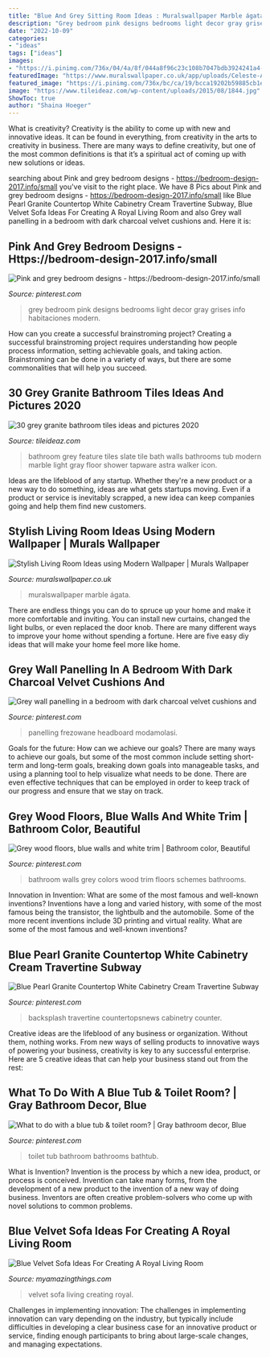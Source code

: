 ```yaml
---
title: "Blue And Grey Sitting Room Ideas : Muralswallpaper Marble ágata"
description: "Grey bedroom pink designs bedrooms light decor gray grises info habitaciones modern"
date: "2022-10-09"
categories:
- "ideas"
tags: ["ideas"]
images:
- "https://i.pinimg.com/736x/04/4a/8f/044a8f96c23c108b7047bdb3924241a4--grey-bedroom-design-bedroom-designs.jpg"
featuredImage: "https://www.muralswallpaper.co.uk/app/uploads/Celeste-Agate-Lifestyle-Web-2.jpg"
featured_image: "https://i.pinimg.com/736x/bc/ca/19/bcca19202b59885cb1e8412ec58f56fb--bathroom-colors-bathroom-color-schemes.jpg"
image: "https://www.tileideaz.com/wp-content/uploads/2015/08/1844.jpg"
ShowToc: true
author: "Shaina Hoeger"
---
```



What is creativity?
Creativity is the ability to come up with new and innovative ideas. It can be found in everything, from creativity in the arts to creativity in business. There are many ways to define creativity, but one of the most common definitions is that it’s a spiritual act of coming up with new solutions or ideas.

	

		
searching about Pink and grey bedroom designs - https://bedroom-design-2017.info/small you've visit to the right place. We have 8 Pics about Pink and grey bedroom designs - https://bedroom-design-2017.info/small like Blue Pearl Granite Countertop White Cabinetry Cream Travertine Subway, Blue Velvet Sofa Ideas For Creating A Royal Living Room and also Grey wall panelling in a bedroom with dark charcoal velvet cushions and. Here it is:
		
    
## Pink And Grey Bedroom Designs - Https://bedroom-design-2017.info/small

<img loading=lazy src="https://i.pinimg.com/736x/04/4a/8f/044a8f96c23c108b7047bdb3924241a4--grey-bedroom-design-bedroom-designs.jpg" onerror="this.onerror=null;this.src='https://tse2.mm.bing.net/th?id=OIP.-7KTzlIROlFFR4o25K0kJQHaLp&amp;pid=15.1';" alt="Pink and grey bedroom designs - https://bedroom-design-2017.info/small">

_Source: pinterest.com_

>grey bedroom pink designs bedrooms light decor gray grises info habitaciones modern. 

	

How can you create a successful brainstroming project?
Creating a successful brainstroming project requires understanding how people process information, setting achievable goals, and taking action. Brainstroming can be done in a variety of ways, but there are some commonalities that will help you succeed.

    
## 30 Grey Granite Bathroom Tiles Ideas And Pictures 2020

<img loading=lazy src="https://www.tileideaz.com/wp-content/uploads/2015/08/1844.jpg" onerror="this.onerror=null;this.src='https://tse3.mm.bing.net/th?id=OIP.5KuXIMfyUAwKNvjLNnFAWQHaKC&amp;pid=15.1';" alt="30 grey granite bathroom tiles ideas and pictures 2020">

_Source: tileideaz.com_

>bathroom grey feature tiles slate tile bath walls bathrooms tub modern marble light gray floor shower tapware astra walker icon. 

	

Ideas are the lifeblood of any startup. Whether they're a new product or a new way to do something, ideas are what gets startups moving. Even if a product or service is inevitably scrapped, a new idea can keep companies going and help them find new customers.

    
## Stylish Living Room Ideas Using Modern Wallpaper | Murals Wallpaper

<img loading=lazy src="https://www.muralswallpaper.co.uk/app/uploads/Celeste-Agate-Lifestyle-Web-2.jpg" onerror="this.onerror=null;this.src='https://tse3.mm.bing.net/th?id=OIP.-11vp19wTzU6p8w09FPamAHaNV&amp;pid=15.1';" alt="Stylish Living Room Ideas using Modern Wallpaper | Murals Wallpaper">

_Source: muralswallpaper.co.uk_

>muralswallpaper marble ágata. 

	

There are endless things you can do to spruce up your home and make it more comfortable and inviting. You can install new curtains, changed the light bulbs, or even replaced the door knob. There are many different ways to improve your home without spending a fortune. Here are five easy diy ideas that will make your home feel more like home.

    
## Grey Wall Panelling In A Bedroom With Dark Charcoal Velvet Cushions And

<img loading=lazy src="https://i.pinimg.com/736x/2e/b6/1f/2eb61fb066368f1121334fe22795dbd9.jpg" onerror="this.onerror=null;this.src='https://tse1.mm.bing.net/th?id=OIP.rxQJ4lb6CmaXdok005UnwgHaLL&amp;pid=15.1';" alt="Grey wall panelling in a bedroom with dark charcoal velvet cushions and">

_Source: pinterest.com_

>panelling frezowane headboard modamolasi. 

	

Goals for the future: How can we achieve our goals?
There are many ways to achieve our goals, but some of the most common include setting short-term and long-term goals, breaking down goals into manageable tasks, and using a planning tool to help visualize what needs to be done. There are even effective techniques that can be employed in order to keep track of our progress and ensure that we stay on track.

    
## Grey Wood Floors, Blue Walls And White Trim | Bathroom Color, Beautiful

<img loading=lazy src="https://i.pinimg.com/736x/bc/ca/19/bcca19202b59885cb1e8412ec58f56fb--bathroom-colors-bathroom-color-schemes.jpg" onerror="this.onerror=null;this.src='https://tse4.mm.bing.net/th?id=OIP.nGhK9OB3rS4tbSGcYCC0tAHaKe&amp;pid=15.1';" alt="Grey wood floors, blue walls and white trim | Bathroom color, Beautiful">

_Source: pinterest.com_

>bathroom walls grey colors wood trim floors schemes bathrooms. 

	

Innovation in Invention: What are some of the most famous and well-known inventions?
Inventions have a long and varied history, with some of the most famous being the transistor, the lightbulb and the automobile. Some of the more recent inventions include 3D printing and virtual reality. What are some of the most famous and well-known inventions?

    
## Blue Pearl Granite Countertop White Cabinetry Cream Travertine Subway

<img loading=lazy src="https://i.pinimg.com/736x/9c/e1/36/9ce136a3989890df4d1b2713f6cc233f.jpg" onerror="this.onerror=null;this.src='https://tse2.mm.bing.net/th?id=OIP.PqUD-UpOzD-fXcRU9SHmkAHaLG&amp;pid=15.1';" alt="Blue Pearl Granite Countertop White Cabinetry Cream Travertine Subway">

_Source: pinterest.com_

>backsplash travertine countertopsnews cabinetry counter. 

	

Creative ideas are the lifeblood of any business or organization. Without them, nothing works. From new ways of selling products to innovative ways of powering your business, creativity is key to any successful enterprise. Here are 5 creative ideas that can help your business stand out from the rest:

    
## What To Do With A Blue Tub &amp; Toilet Room? | Gray Bathroom Decor, Blue

<img loading=lazy src="https://i.pinimg.com/736x/fa/73/49/fa73498d8a37c585a052854fd7024bb7--toilet-room-vanity-sink.jpg" onerror="this.onerror=null;this.src='https://tse4.mm.bing.net/th?id=OIP.XvZjYXIY3a2UytD1tNHjtwHaJ4&amp;pid=15.1';" alt="What to do with a blue tub &amp; toilet room? | Gray bathroom decor, Blue">

_Source: pinterest.com_

>toilet tub bathroom bathrooms bathtub. 

	

What is Invention?
Invention is the process by which a new idea, product, or process is conceived. Invention can take many forms, from the development of a new product to the invention of a new way of doing business. Inventors are often creative problem-solvers who come up with novel solutions to common problems.

    
## Blue Velvet Sofa Ideas For Creating A Royal Living Room

<img loading=lazy src="http://myamazingthings.com/wp-content/uploads/2017/08/blue-velvet-sofa-5.jpg" onerror="this.onerror=null;this.src='https://tse3.mm.bing.net/th?id=OIP.MWRIRhefcruuHeaoQ381CQHaE8&amp;pid=15.1';" alt="Blue Velvet Sofa Ideas For Creating A Royal Living Room">

_Source: myamazingthings.com_

>velvet sofa living creating royal. 

	

Challenges in implementing innovation:
The challenges in implementing innovation can vary depending on the industry, but typically include difficulties in developing a clear business case for an innovative product or service, finding enough participants to bring about large-scale changes, and managing expectations.

